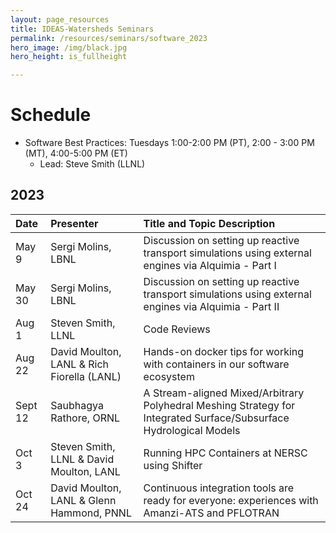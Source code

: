 ```yaml
---
layout: page_resources
title: IDEAS-Watersheds Seminars
permalink: /resources/seminars/software_2023
hero_image: /img/black.jpg
hero_height: is_fullheight

---
```


# Schedule
* Software Best Practices: Tuesdays 1:00-2:00 PM (PT), 2:00 - 3:00 PM (MT), 4:00-5:00 PM (ET)
  - Lead:  Steve Smith (LLNL)

## 2023

| Date      |   Presenter                            | Title and Topic Description                    |
|:----------|:---------------------------------------|:-----------------------------------------------|
| May 9    | Sergi Molins, LBNL  | Discussion on setting up reactive transport simulations using external engines via Alquimia - Part I |
| May 30    | Sergi Molins, LBNL  | Discussion on setting up reactive transport simulations using external engines via Alquimia - Part II |
| Aug 1 | Steven Smith, LLNL | Code Reviews |
| Aug 22 | David Moulton, LANL & Rich Fiorella (LANL) | Hands-on docker tips for working with containers in our software ecosystem |
| Sept 12 | Saubhagya Rathore, ORNL | A Stream-aligned Mixed/Arbitrary Polyhedral Meshing Strategy for Integrated Surface/Subsurface Hydrological Models |
| Oct 3 | Steven Smith, LLNL & David Moulton, LANL | Running HPC Containers at NERSC using Shifter |
| Oct 24 | David Moulton, LANL & Glenn Hammond, PNNL | Continuous integration tools are ready for everyone: experiences with Amanzi-ATS and PFLOTRAN |
